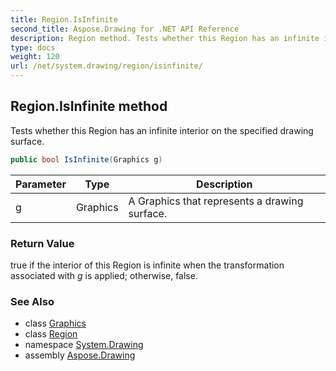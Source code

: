 ```yaml
---
title: Region.IsInfinite
second_title: Aspose.Drawing for .NET API Reference
description: Region method. Tests whether this Region has an infinite interior on the specified drawing surface
type: docs
weight: 120
url: /net/system.drawing/region/isinfinite/
---
```

## Region.IsInfinite method

Tests whether this Region has an infinite interior on the specified drawing surface.

```csharp
public bool IsInfinite(Graphics g)
```

| Parameter | Type | Description |
| --- | --- | --- |
| g | Graphics | A Graphics that represents a drawing surface. |

### Return Value

true if the interior of this Region is infinite when the transformation associated with *g* is applied; otherwise, false.

### See Also

* class [Graphics](../../graphics/)
* class [Region](../)
* namespace [System.Drawing](../../region/)
* assembly [Aspose.Drawing](../../../)


